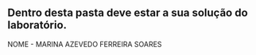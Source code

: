 ## Dentro desta pasta deve estar a sua solução do laboratório.

NOME - MARINA AZEVEDO FERREIRA SOARES
